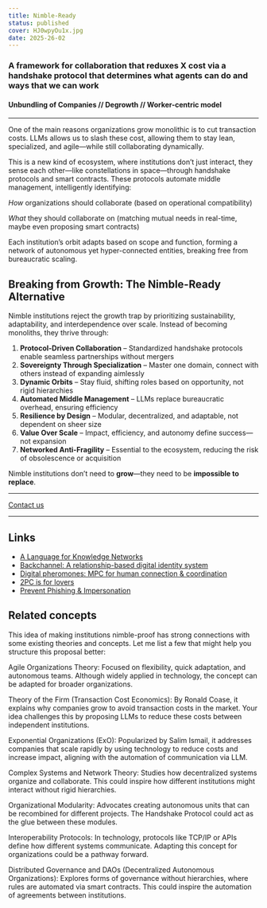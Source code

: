 ```yaml
---
title: Nimble-Ready
status: published
cover: HJ0wpyOu1x.jpg
date: 2025-26-02
---
```


### A framework for collaboration that reduxes X cost via a handshake protocol that determines what agents can do and ways that we can work 

#### Unbundling of Companies // Degrowth // Worker-centric model

---

One of the main reasons organizations grow monolithic is to cut transaction costs. LLMs allows us to slash these cost, allowing them to stay lean, specialized, and agile—while still collaborating dynamically.

This is a new kind of ecosystem, where institutions don’t just interact, they sense each other—like constellations in space—through handshake protocols and smart contracts. These protocols automate middle management, intelligently identifying:

*How* organizations should collaborate (based on operational compatibility)

*What* they should collaborate on (matching mutual needs in real-time, maybe even proposing smart contracts)

Each institution’s orbit adapts based on scope and function, forming a network of autonomous yet hyper-connected entities, breaking free from bureaucratic scaling.

## Breaking from Growth: The Nimble-Ready Alternative

Nimble institutions reject the growth trap by prioritizing sustainability, adaptability, and interdependence over scale. Instead of becoming monoliths, they thrive through:

1. **Protocol-Driven Collaboration** – Standardized handshake protocols enable seamless partnerships without mergers
1. **Sovereignty Through Specialization** – Master one domain, connect with others instead of expanding aimlessly
1. **Dynamic Orbits** – Stay fluid, shifting roles based on opportunity, not rigid hierarchies
1. **Automated Middle Management** – LLMs replace bureaucratic overhead, ensuring efficiency
1. **Resilience by Design** – Modular, decentralized, and adaptable, not dependent on sheer size
1. **Value Over Scale** – Impact, efficiency, and autonomy define success—not expansion
1. **Networked Anti-Fragility** – Essential to the ecosystem, reducing the risk of obsolescence or acquisition

Nimble institutions don’t need to **grow**—they need to be **impossible to replace**.


---

[Contact us](aaaa)

---

## Links

- [A Language for Knowledge Networks](https://blog.block.science/a-language-for-knowledge-networks/)
- [Backchannel: A relationship-based digital identity system](https://www.inkandswitch.com/backchannel/)
- [Digital pheromones: MPC for human connection & coordination](https://www.youtube.com/watch?v=TY2ZWmR_UqM)
- [2PC is for lovers](https://www.youtube.com/watch?v=PzcDqegGoKI)
- [Prevent Phishing & Impersonation](https://www.youtube.com/watch?v=5ClLkuaoE-o)

## Related concepts

This idea of making institutions nimble-proof has strong connections with some existing theories and concepts. Let me list a few that might help you structure this proposal better:

Agile Organizations Theory: Focused on flexibility, quick adaptation, and autonomous teams. Although widely applied in technology, the concept can be adapted for broader organizations.

Theory of the Firm (Transaction Cost Economics): By Ronald Coase, it explains why companies grow to avoid transaction costs in the market. Your idea challenges this by proposing LLMs to reduce these costs between independent institutions.

Exponential Organizations (ExO): Popularized by Salim Ismail, it addresses companies that scale rapidly by using technology to reduce costs and increase impact, aligning with the automation of communication via LLM.

Complex Systems and Network Theory: Studies how decentralized systems organize and collaborate. This could inspire how different institutions might interact without rigid hierarchies.

Organizational Modularity: Advocates creating autonomous units that can be recombined for different projects. The Handshake Protocol could act as the glue between these modules.

Interoperability Protocols: In technology, protocols like TCP/IP or APIs define how different systems communicate. Adapting this concept for organizations could be a pathway forward.

Distributed Governance and DAOs (Decentralized Autonomous Organizations): Explores forms of governance without hierarchies, where rules are automated via smart contracts. This could inspire the automation of agreements between institutions.
